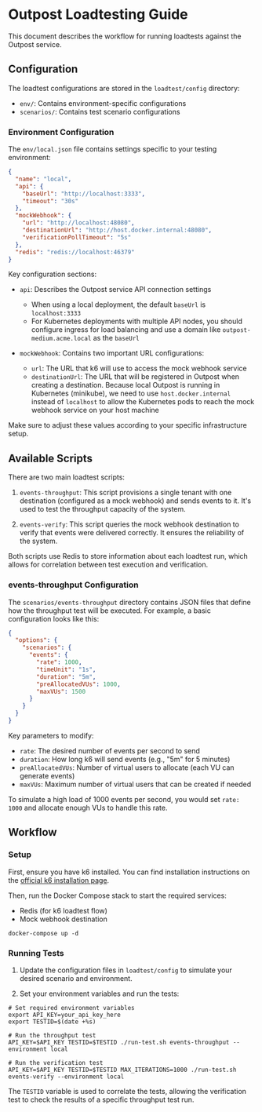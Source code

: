 # Outpost Loadtesting Guide

This document describes the workflow for running loadtests against the Outpost service.

## Configuration

The loadtest configurations are stored in the `loadtest/config` directory:
- `env/`: Contains environment-specific configurations
- `scenarios/`: Contains test scenario configurations

### Environment Configuration

The `env/local.json` file contains settings specific to your testing environment:

```json
{
  "name": "local",
  "api": {
    "baseUrl": "http://localhost:3333",
    "timeout": "30s"
  },
  "mockWebhook": {
    "url": "http://localhost:48080",
    "destinationUrl": "http://host.docker.internal:48080",
    "verificationPollTimeout": "5s"
  },
  "redis": "redis://localhost:46379"
}
```

Key configuration sections:

- `api`: Describes the Outpost service API connection settings
  - When using a local deployment, the default `baseUrl` is `localhost:3333`
  - For Kubernetes deployments with multiple API nodes, you should configure ingress for load balancing and use a domain like `outpost-medium.acme.local` as the `baseUrl`

- `mockWebhook`: Contains two important URL configurations:
  - `url`: The URL that k6 will use to access the mock webhook service
  - `destinationUrl`: The URL that will be registered in Outpost when creating a destination. Because local Outpost is running in Kubernetes (minikube), we need to use `host.docker.internal` instead of `localhost` to allow the Kubernetes pods to reach the mock webhook service on your host machine

Make sure to adjust these values according to your specific infrastructure setup.

## Available Scripts

There are two main loadtest scripts:

1. `events-throughput`: This script provisions a single tenant with one destination (configured as a mock webhook) and sends events to it. It's used to test the throughput capacity of the system.

2. `events-verify`: This script queries the mock webhook destination to verify that events were delivered correctly. It ensures the reliability of the system.

Both scripts use Redis to store information about each loadtest run, which allows for correlation between test execution and verification.

### events-throughput Configuration

The `scenarios/events-throughput` directory contains JSON files that define how the throughput test will be executed. For example, a basic configuration looks like this:

```json
{
  "options": {
    "scenarios": {
      "events": {
        "rate": 1000,
        "timeUnit": "1s",
        "duration": "5m",
        "preAllocatedVUs": 1000,
        "maxVUs": 1500
      }
    }
  }
}
```

Key parameters to modify:
- `rate`: The desired number of events per second to send
- `duration`: How long k6 will send events (e.g., "5m" for 5 minutes)
- `preAllocatedVUs`: Number of virtual users to allocate (each VU can generate events)
- `maxVUs`: Maximum number of virtual users that can be created if needed

To simulate a high load of 1000 events per second, you would set `rate: 1000` and allocate enough VUs to handle this rate.

## Workflow

### Setup

First, ensure you have k6 installed. You can find installation instructions on the [official k6 installation page](https://k6.io/docs/get-started/installation/).

Then, run the Docker Compose stack to start the required services:
- Redis (for k6 loadtest flow)
- Mock webhook destination

```
docker-compose up -d
```

### Running Tests

1. Update the configuration files in `loadtest/config` to simulate your desired scenario and environment.

2. Set your environment variables and run the tests:

```
# Set required environment variables
export API_KEY=your_api_key_here
export TESTID=$(date +%s)

# Run the throughput test
API_KEY=$API_KEY TESTID=$TESTID ./run-test.sh events-throughput --environment local

# Run the verification test
API_KEY=$API_KEY TESTID=$TESTID MAX_ITERATIONS=1000 ./run-test.sh events-verify --environment local
```

The `TESTID` variable is used to correlate the tests, allowing the verification test to check the results of a specific throughput test run.
